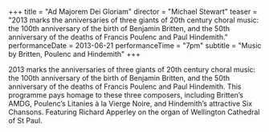 +++
title = "Ad Majorem Dei Gloriam"
director = "Michael Stewart"
teaser = "2013 marks the anniversaries of three giants of 20th century choral music: the 100th anniversary of the birth of Benjamin Britten, and the 50th anniversary of the deaths of Francis Poulenc and Paul Hindemith."
performanceDate = 2013-06-21
performanceTime = "7pm"
subtitle = "Music by Britten, Poulenc and Hindemith"
+++

2013 marks the anniversaries of three giants of 20th century choral music: the 100th anniversary of the birth of Benjamin Britten, and the 50th anniversary of the deaths of Francis Poulenc and Paul Hindemith. This programme pays homage to these three composers, including Britten’s AMDG, Poulenc’s Litanies à la Vierge Noire, and Hindemith’s attractive Six Chansons. Featuring Richard Apperley on the organ of Wellington Cathedral of St Paul.
